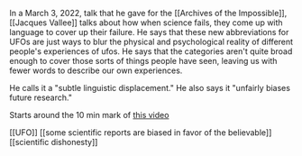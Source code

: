 In a March 3, 2022, talk that he gave for the [[Archives of the Impossible]], [[Jacques Vallee]] talks about how when science fails, they come up with language to cover up their failure. He says that these new abbreviations for UFOs are just ways to blur the physical and psychological reality of different people's experiences of ufos. He says that the categories aren't quite broad enough to cover those sorts of things people have seen, leaving us with fewer words to describe our own experiences.

He calls it a "subtle linguistic displacement." He also says it "unfairly biases future research."

Starts around the 10 min mark of [this video](https://youtu.be/3wF9IVqdOQY)


[[UFO]] [[some scientific reports are biased in favor of the believable]] [[scientific dishonesty]]
